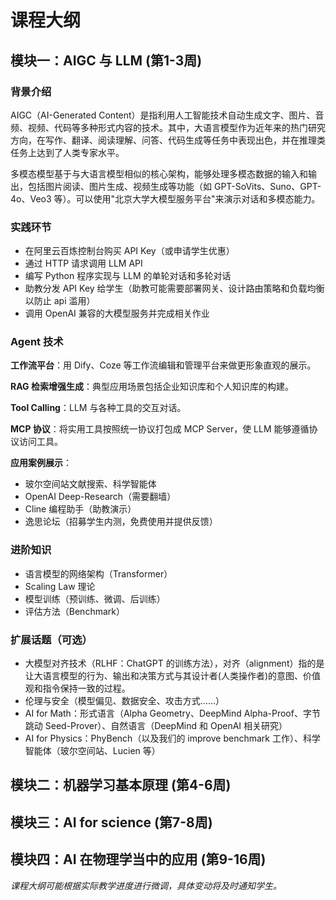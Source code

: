 # 课程大纲

## 模块一：AIGC 与 LLM (第1-3周)

### 背景介绍
AIGC（AI-Generated Content）是指利用人工智能技术自动生成文字、图片、音频、视频、代码等多种形式内容的技术。其中，大语言模型作为近年来的热门研究方向，在写作、翻译、阅读理解、问答、代码生成等任务中表现出色，并在推理类任务上达到了人类专家水平。

多模态模型基于与大语言模型相似的核心架构，能够处理多模态数据的输入和输出，包括图片阅读、图片生成、视频生成等功能（如 GPT-SoVits、Suno、GPT-4o、Veo3 等）。可以使用"北京大学大模型服务平台"来演示对话和多模态能力。

### 实践环节
- 在阿里云百炼控制台购买 API Key（或申请学生优惠）
- 通过 HTTP 请求调用 LLM API
- 编写 Python 程序实现与 LLM 的单轮对话和多轮对话
- 助教分发 API Key 给学生（助教可能需要部署网关、设计路由策略和负载均衡以防止 api 滥用）
- 调用 OpenAI 兼容的大模型服务并完成相关作业

### Agent 技术
**工作流平台**：用 Dify、Coze 等工作流编辑和管理平台来做更形象直观的展示。

**RAG 检索增强生成**：典型应用场景包括企业知识库和个人知识库的构建。

**Tool Calling**：LLM 与各种工具的交互对话。

**MCP 协议**：将实用工具按照统一协议打包成 MCP Server，使 LLM 能够遵循协议访问工具。

**应用案例展示**：
- 玻尔空间站文献搜索、科学智能体
- OpenAI Deep-Research（需要翻墙）
- Cline 编程助手（助教演示）
- 逸思论坛（招募学生内测，免费使用并提供反馈）

### 进阶知识
- 语言模型的网络架构（Transformer）
- Scaling Law 理论
- 模型训练（预训练、微调、后训练）
- 评估方法（Benchmark）

### 扩展话题（可选）
- 大模型对齐技术（RLHF：ChatGPT 的训练方法），对齐（alignment）指的是让大语言模型的行为、输出和决策方式与其设计者(人类操作者)的意图、价值观和指令保持一致的过程。
- 伦理与安全（模型偏见、数据安全、攻击方式……）
- AI for Math：形式语言（Alpha Geometry、DeepMind Alpha-Proof、字节跳动 Seed-Prover）、自然语言（DeepMind 和 OpenAI 相关研究）
- AI for Physics：PhyBench（以及我们的 improve benchmark 工作）、科学智能体（玻尔空间站、Lucien 等）

## 模块二：机器学习基本原理 (第4-6周)

## 模块三：AI for science (第7-8周)

## 模块四：AI 在物理学当中的应用 (第9-16周)


*课程大纲可能根据实际教学进度进行微调，具体变动将及时通知学生。*
